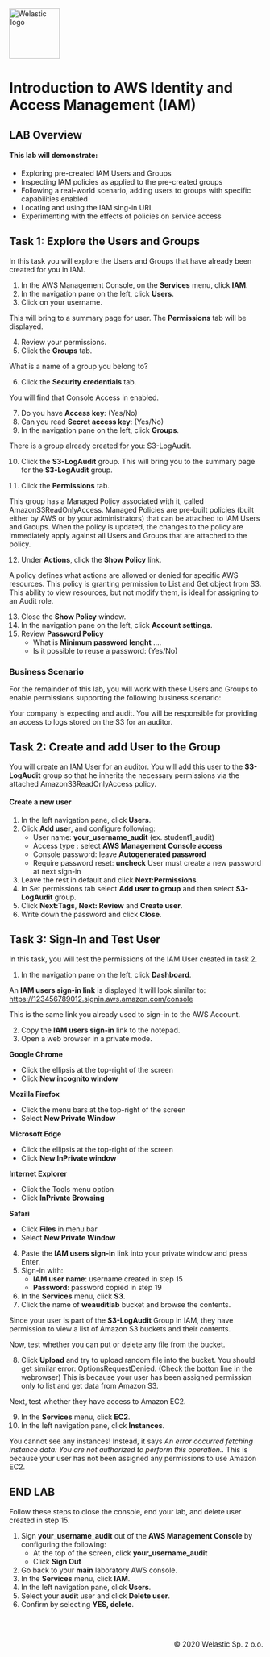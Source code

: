 <img src="https://welastic.pl/wp-content/uploads/2020/05/cropped-welastic_logo-300x259.png" alt="Welastic logo" width="100" align="left">
<br><br>
<br><br>
<br><br>

# Introduction to AWS Identity and Access Management (IAM)

## LAB Overview

#### This lab will demonstrate:
* Exploring pre-created IAM Users and Groups
* Inspecting IAM policies as applied to the pre-created groups
* Following a real-world scenario, adding users to groups with specific capabilities enabled
* Locating and using the IAM sing-in URL
* Experimenting with the effects of policies on service access

## Task 1: Explore the Users and Groups
In this task you will explore the Users and Groups that have already been created for you in IAM.

1. In the AWS Management Console, on the **Services** menu, click **IAM**.
2. In the navigation pane on the left, click **Users**.
3. Click on your username.

This will bring to a summary page for user. The **Permissions** tab will be displayed.

4. Review your permissions.
5. Click the **Groups** tab.

What is a name of a group you belong to?

6. Click the **Security credentials** tab.


You will find that Console Access in enabled.

7. Do you have **Access key**: (Yes/No)
8. Can you read **Secret access key**: (Yes/No)
9. In the navigation pane on the left, click **Groups**.

There is a group already created for you: S3-LogAudit.

10. Click the **S3-LogAudit** group.
This will bring you to the summary page for the **S3-LogAudit** group.

11. Click the **Permissions** tab.

This group has a Managed Policy associated with it, called AmazonS3ReadOnlyAccess. Managed Policies are pre-built policies (built either by AWS or by your administrators) that can be attached to IAM Users and Groups. When the policy is updated, the changes to the policy are immediately apply against all Users and Groups that are attached to the policy.

12. Under **Actions**, click the **Show Policy** link.

A policy defines what actions are allowed or denied for specific AWS resources. This policy is granting permission to List and Get object from S3. This ability to view resources, but not modify them, is ideal for assigning to an Audit role.

13. Close the **Show Policy** window.
14. In the navigation pane on the left, click **Account settings**.
15. Review **Password Policy**
    * What is **Minimum password lenght** ....
    * Is it possible to reuse a password: (Yes/No)


### Business Scenario
For the remainder of this lab, you will work with these Users and Groups to enable permissions supporting the following business scenario:

Your company is expecting and audit. You will be responsible for providing an access to logs stored on the S3 for an auditor.

## Task 2: Create and add User to the Group
You will create an IAM User for an auditor. You will add this user to the **S3-LogAudit** group so that he inherits the necessary permissions via the attached AmazonS3ReadOnlyAccess policy.

#### Create a new user

1. In the left navigation pane, click **Users**.
2. Click **Add user**, and configure following:
    * User name: **your_username_audit** (ex. student1_audit)
    * Access type : select **AWS Management Console access**
    * Console password: leave **Autogenerated password**
    * Require password reset: **uncheck** User must create a new password at next sign-in
3.  Leave the rest in default and click **Next:Permissions**.
4.  In Set permissions tab select **Add user to group** and then select **S3-LogAudit** group.
5.  Click **Next:Tags**, **Next: Review** and **Create user**.
6.  Write down the password and click **Close**.

## Task 3: Sign-In and Test User
In this task, you will test the permissions of the IAM User created in task 2.

1. In the navigation pane on the left, click **Dashboard**.

An **IAM users sign-in link** is displayed It will look similar to:
https://123456789012.signin.aws.amazon.com/console

This is the same link you already used to sign-in to the AWS Account.

2. Copy the **IAM users sign-in** link to the notepad.
3. Open a web browser in a private mode.

**Google Chrome**
* Click the ellipsis at the top-right of the screen
* Click **New incognito window**

**Mozilla Firefox**
* Click the menu bars at the top-right of the screen
* Select **New Private Window**

**Microsoft Edge**
* Click the ellipsis at the top-right of the screen
* Click **New InPrivate window**

**Internet Explorer**
* Click the Tools menu option
* Click **InPrivate Browsing**

**Safari**
* Click **Files** in menu bar
* Select **New Private Window**

4. Paste the **IAM users sign-in** link into your private window and press Enter.
5. Sign-in with:
    * **IAM user name**: username created in step 15
    * **Password**: password copied in step 19
6. In the **Services** menu, click **S3**.
7. Click the name of **weauditlab** bucket and browse the contents.
    
Since your user is part of the **S3-LogAudit** Group in IAM, they have permission to view a list of Amazon S3 buckets and their contents.

Now, test whether you can put or delete any file from the bucket.

8. Click **Upload** and try to upload random file into the bucket.
You should get similar error: OptionsRequestDenied. (Check the botton line in the webrowser) This is because your user has been assigned permission only to list and get data from Amazon S3.

Next, test whether they have access to Amazon EC2.

9. In the **Services** menu, click **EC2**.
20. In the left navigation pane, click **Instances**.

You cannot see any instances! Instead, it says *An error occurred fetching instance data: You are not authorized to perform this operation..* This is because your user has not been assigned any permissions to use Amazon EC2.

## END LAB
Follow these steps to close the console, end your lab, and delete user created in step 15.

1.  Sign **your_username_audit** out of the **AWS Management Console** by configuring the following:
    * At the top of the screen, click **your_username_audit**
    * Click **Sign Out**
2.  Go back to your **main** laboratory AWS console.
3.  In the **Services** menu, click **IAM**.
4.  In the left navigation pane, click **Users**.
5.  Select your **audit** user and click **Delete user**.
6.  Confirm by selecting **YES, delete**.

<br><br>

<p align="right">&copy; 2020 Welastic Sp. z o.o.<p>